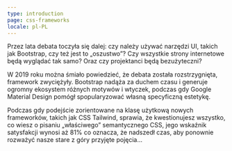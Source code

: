 ```yaml
---
type: introduction
page: css-frameworks
locale: pl-PL
---
```


Przez lata debata toczyła się dalej: czy należy używać narzędzi UI, takich jak Bootstrap, czy też jest to „oszustwo”? Czy wszystkie strony internetowe będą wyglądać tak samo? Oraz czy projektanci będą bezużyteczni?

W 2019 roku można śmiało powiedzieć, że debata została rozstrzygnięta, framework zwyciężyły. Bootstrap nadąża za duchem czasu i generuje ogromny ekosystem różnych motywów i wtyczek, podczas gdy Google Material Design pomógł spopularyzować własną specyficzną estetykę.

Podczas gdy podejście zorientowane na klasę użytkową nowych frameworków, takich jak CSS Tailwind, sprawia, że kwestionujesz wszystko, co wiesz o pisaniu „właściwego” semantycznego CSS, jego wskaźnik satysfakcji wynosi aż 81% co oznacza, że nadszedł czas, aby ponownie rozważyć nasze stare z góry przyjęte pojęcia…
